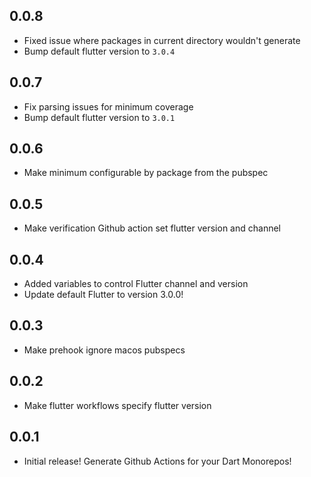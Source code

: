 ## 0.0.8
- Fixed issue where packages in current directory wouldn't generate
- Bump default flutter version to `3.0.4`
## 0.0.7
- Fix parsing issues for minimum coverage
- Bump default flutter version to `3.0.1`
## 0.0.6
- Make minimum configurable by package from the pubspec
## 0.0.5
- Make verification Github action set flutter version and channel
## 0.0.4
- Added variables to control Flutter channel and version
- Update default Flutter to version 3.0.0!
## 0.0.3
- Make prehook ignore macos pubspecs
## 0.0.2
- Make flutter workflows specify flutter version
## 0.0.1
- Initial release! Generate Github Actions for your Dart Monorepos!